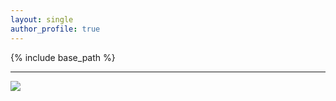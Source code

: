 ```yaml
---
layout: single
author_profile: true
---
```


{% include base_path %}

---

<a href="https://clustrmaps.com/site/1c7ct"  title="ClustrMaps"><img src="//www.clustrmaps.com/map_v2.png?d=TtQYZYFrk87LEWmUBSwoKSS3gQYl6vR5iALr2DB9cO4&cl=ffffff" /></a>